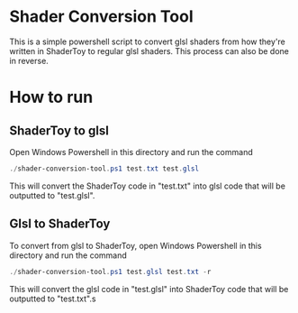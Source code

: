 # Shader Conversion Tool
 
This is a simple powershell script to convert glsl shaders from how they're written in ShaderToy to regular glsl shaders. This process can also be done in reverse.

# How to run
## ShaderToy to glsl
Open Windows Powershell in this directory and run the command
```powershell
./shader-conversion-tool.ps1 test.txt test.glsl
```
This will convert the ShaderToy code in "test.txt" into glsl code that will be outputted to "test.glsl".

## Glsl to ShaderToy
To convert from glsl to ShaderToy, open Windows Powershell in this directory and run the command
```powershell
./shader-conversion-tool.ps1 test.glsl test.txt -r
```
This will convert the glsl code in "test.glsl" into ShaderToy code that will be outputted to "test.txt".s